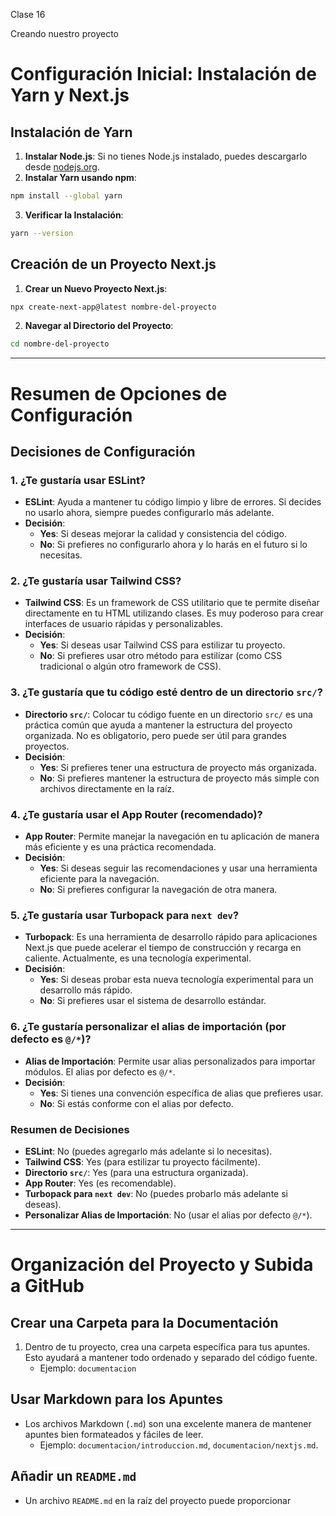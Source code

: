 Clase 16

Creando nuestro proyecto

# Configuración Inicial: Instalación de Yarn y Next.js

## Instalación de Yarn

1. **Instalar Node.js**: Si no tienes Node.js instalado, puedes descargarlo desde [nodejs.org](https://nodejs.org/).
2. **Instalar Yarn usando npm**:

```bash
npm install --global yarn
```

3. **Verificar la Instalación**:

```bash
yarn --version
```

## Creación de un Proyecto Next.js

1. **Crear un Nuevo Proyecto Next.js**:

```bash
npx create-next-app@latest nombre-del-proyecto
```

2. **Navegar al Directorio del Proyecto**:

```bash
cd nombre-del-proyecto
```

---

# Resumen de Opciones de Configuración

## Decisiones de Configuración

### 1. ¿Te gustaría usar ESLint?
- **ESLint**: Ayuda a mantener tu código limpio y libre de errores. Si decides no usarlo ahora, siempre puedes configurarlo más adelante.
- **Decisión**: 
  - **Yes**: Si deseas mejorar la calidad y consistencia del código.
  - **No**: Si prefieres no configurarlo ahora y lo harás en el futuro si lo necesitas.

### 2. ¿Te gustaría usar Tailwind CSS?
- **Tailwind CSS**: Es un framework de CSS utilitario que te permite diseñar directamente en tu HTML utilizando clases. Es muy poderoso para crear interfaces de usuario rápidas y personalizables.
- **Decisión**: 
  - **Yes**: Si deseas usar Tailwind CSS para estilizar tu proyecto.
  - **No**: Si prefieres usar otro método para estilizar (como CSS tradicional o algún otro framework de CSS).

### 3. ¿Te gustaría que tu código esté dentro de un directorio `src/`?
- **Directorio `src/`**: Colocar tu código fuente en un directorio `src/` es una práctica común que ayuda a mantener la estructura del proyecto organizada. No es obligatorio, pero puede ser útil para grandes proyectos.
- **Decisión**: 
  - **Yes**: Si prefieres tener una estructura de proyecto más organizada.
  - **No**: Si prefieres mantener la estructura de proyecto más simple con archivos directamente en la raíz.

### 4. ¿Te gustaría usar el App Router (recomendado)?
- **App Router**: Permite manejar la navegación en tu aplicación de manera más eficiente y es una práctica recomendada.
- **Decisión**:
  - **Yes**: Si deseas seguir las recomendaciones y usar una herramienta eficiente para la navegación.
  - **No**: Si prefieres configurar la navegación de otra manera.

### 5. ¿Te gustaría usar Turbopack para `next dev`?
- **Turbopack**: Es una herramienta de desarrollo rápido para aplicaciones Next.js que puede acelerar el tiempo de construcción y recarga en caliente. Actualmente, es una tecnología experimental.
- **Decisión**:
  - **Yes**: Si deseas probar esta nueva tecnología experimental para un desarrollo más rápido.
  - **No**: Si prefieres usar el sistema de desarrollo estándar.

### 6. ¿Te gustaría personalizar el alias de importación (por defecto es `@/*`)?
- **Alias de Importación**: Permite usar alias personalizados para importar módulos. El alias por defecto es `@/*`.
- **Decisión**:
  - **Yes**: Si tienes una convención específica de alias que prefieres usar.
  - **No**: Si estás conforme con el alias por defecto.

### Resumen de Decisiones
- **ESLint**: No (puedes agregarlo más adelante si lo necesitas).
- **Tailwind CSS**: Yes (para estilizar tu proyecto fácilmente).
- **Directorio `src/`**: Yes (para una estructura organizada).
- **App Router**: Yes (es recomendable).
- **Turbopack para `next dev`**: No (puedes probarlo más adelante si deseas).
- **Personalizar Alias de Importación**: No (usar el alias por defecto `@/*`).

---

# Organización del Proyecto y Subida a GitHub

## Crear una Carpeta para la Documentación

1. Dentro de tu proyecto, crea una carpeta específica para tus apuntes. Esto ayudará a mantener todo ordenado y separado del código fuente.
   - Ejemplo: `documentacion`

## Usar Markdown para los Apuntes

- Los archivos Markdown (`.md`) son una excelente manera de mantener apuntes bien formateados y fáciles de leer. 
  - Ejemplo: `documentacion/introduccion.md`, `documentacion/nextjs.md`.

## Añadir un `README.md`

- Un archivo `README.md` en la raíz del proyecto puede proporcionar